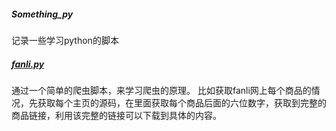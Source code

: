 ##### Something_py
记录一些学习python的脚本
##### [fanli.py](https://github.com/sie504/Something_py/blob/master/fanli.py)
通过一个简单的爬虫脚本，来学习爬虫的原理。
比如获取fanli网上每个商品的情况，先获取每个主页的源码，在里面获取每个商品后面的六位数字，获取到完整的商品链接，利用该完整的链接可以下载到具体的内容。

	

